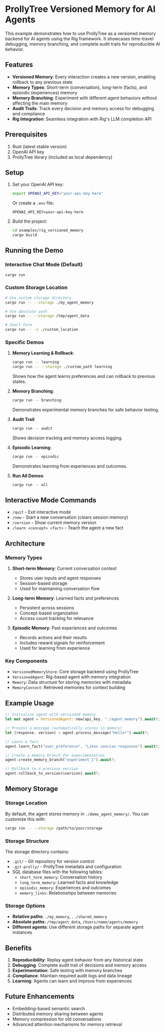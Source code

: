 # ProllyTree Versioned Memory for AI Agents

This example demonstrates how to use ProllyTree as a versioned memory backend for AI agents using the Rig framework. It showcases time-travel debugging, memory branching, and complete audit trails for reproducible AI behavior.

## Features

- **Versioned Memory**: Every interaction creates a new version, enabling rollback to any previous state
- **Memory Types**: Short-term (conversation), long-term (facts), and episodic (experiences) memory
- **Memory Branching**: Experiment with different agent behaviors without affecting the main memory
- **Audit Trails**: Track every decision and memory access for debugging and compliance
- **Rig Integration**: Seamless integration with Rig's LLM completion API

## Prerequisites

1. Rust (latest stable version)
2. OpenAI API key
3. ProllyTree library (included as local dependency)

## Setup

1. Set your OpenAI API key:
   ```bash
   export OPENAI_API_KEY="your-api-key-here"
   ```
   
   Or create a `.env` file:
   ```
   OPENAI_API_KEY=your-api-key-here
   ```

2. Build the project:
   ```bash
   cd examples/rig_versioned_memory
   cargo build
   ```

## Running the Demo

### Interactive Chat Mode (Default)
```bash
cargo run
```

### Custom Storage Location
```bash
# Use custom storage directory
cargo run -- --storage ./my_agent_memory

# Use absolute path
cargo run -- --storage /tmp/agent_data

# Short form
cargo run -- -s ./custom_location
```

### Specific Demos

1. **Memory Learning & Rollback**:
   ```bash
   cargo run -- learning
   cargo run -- --storage ./custom_path learning
   ```
   Shows how the agent learns preferences and can rollback to previous states.

2. **Memory Branching**:
   ```bash
   cargo run -- branching
   ```
   Demonstrates experimental memory branches for safe behavior testing.

3. **Audit Trail**:
   ```bash
   cargo run -- audit
   ```
   Shows decision tracking and memory access logging.

4. **Episodic Learning**:
   ```bash
   cargo run -- episodic
   ```
   Demonstrates learning from experiences and outcomes.

5. **Run All Demos**:
   ```bash
   cargo run -- all
   ```

## Interactive Mode Commands

- `/quit` - Exit interactive mode
- `/new` - Start a new conversation (clears session memory)
- `/version` - Show current memory version
- `/learn <concept> <fact>` - Teach the agent a new fact

## Architecture

### Memory Types

1. **Short-term Memory**: Current conversation context
   - Stores user inputs and agent responses
   - Session-based storage
   - Used for maintaining conversation flow

2. **Long-term Memory**: Learned facts and preferences
   - Persistent across sessions
   - Concept-based organization
   - Access count tracking for relevance

3. **Episodic Memory**: Past experiences and outcomes
   - Records actions and their results
   - Includes reward signals for reinforcement
   - Used for learning from experience

### Key Components

- `VersionedMemoryStore`: Core storage backend using ProllyTree
- `VersionedAgent`: Rig-based agent with memory integration
- `Memory`: Data structure for storing memories with metadata
- `MemoryContext`: Retrieved memories for context building

## Example Usage

```rust
// Initialize agent with versioned memory
let mut agent = VersionedAgent::new(api_key, "./agent_memory").await?;

// Process a message (automatically stores in memory)
let (response, version) = agent.process_message("Hello!").await?;

// Learn a fact
agent.learn_fact("user_preference", "Likes concise responses").await?;

// Create a memory branch for experimentation
agent.create_memory_branch("experiment_1").await?;

// Rollback to a previous version
agent.rollback_to_version(&version).await?;
```

## Memory Storage

### Storage Location
By default, the agent stores memory in `./demo_agent_memory/`. You can customize this with:
```bash
cargo run -- --storage /path/to/your/storage
```

### Storage Structure
The storage directory contains:
- `.git/` - Git repository for version control
- `.git-prolly/` - ProllyTree metadata and configuration
- SQL database files with the following tables:
  - `short_term_memory`: Conversation history
  - `long_term_memory`: Learned facts and knowledge
  - `episodic_memory`: Experiences and outcomes
  - `memory_links`: Relationships between memories

### Storage Options
- **Relative paths**: `./my_memory`, `../shared_memory`
- **Absolute paths**: `/tmp/agent_data`, `/Users/name/agents/memory`
- **Different agents**: Use different storage paths for separate agent instances

## Benefits

1. **Reproducibility**: Replay agent behavior from any historical state
2. **Debugging**: Complete audit trail of decisions and memory access
3. **Experimentation**: Safe testing with memory branches
4. **Compliance**: Maintain required audit logs and data lineage
5. **Learning**: Agents can learn and improve from experiences

## Future Enhancements

- Embedding-based semantic search
- Distributed memory sharing between agents
- Memory compression for old conversations
- Advanced attention mechanisms for memory retrieval